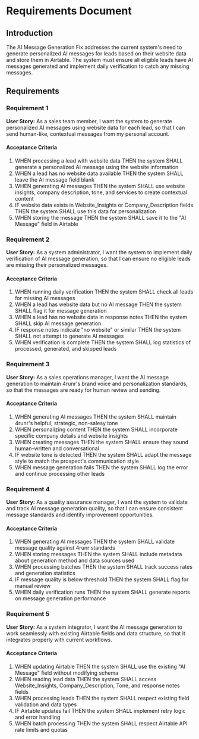 # Requirements Document

## Introduction

The AI Message Generation Fix addresses the current system's need to generate personalized AI messages for leads based on their website data and store them in Airtable. The system must ensure all eligible leads have AI messages generated and implement daily verification to catch any missing messages.

## Requirements

### Requirement 1

**User Story:** As a sales team member, I want the system to generate personalized AI messages using website data for each lead, so that I can send human-like, contextual messages from my personal account.

#### Acceptance Criteria

1. WHEN processing a lead with website data THEN the system SHALL generate a personalized AI message using the website information
2. WHEN a lead has no website data available THEN the system SHALL leave the AI message field blank
3. WHEN generating AI messages THEN the system SHALL use website insights, company description, tone, and services to create contextual content
4. IF website data exists in Website_Insights or Company_Description fields THEN the system SHALL use this data for personalization
5. WHEN storing the message THEN the system SHALL save it to the "AI Message" field in Airtable

### Requirement 2

**User Story:** As a system administrator, I want the system to implement daily verification of AI message generation, so that I can ensure no eligible leads are missing their personalized messages.

#### Acceptance Criteria

1. WHEN running daily verification THEN the system SHALL check all leads for missing AI messages
2. WHEN a lead has website data but no AI message THEN the system SHALL flag it for message generation
3. WHEN a lead has no website data in response notes THEN the system SHALL skip AI message generation
4. IF response notes indicate "no website" or similar THEN the system SHALL not attempt to generate AI messages
5. WHEN verification is complete THEN the system SHALL log statistics of processed, generated, and skipped leads

### Requirement 3

**User Story:** As a sales operations manager, I want the AI message generation to maintain 4runr's brand voice and personalization standards, so that the messages are ready for human review and sending.

#### Acceptance Criteria

1. WHEN generating AI messages THEN the system SHALL maintain 4runr's helpful, strategic, non-salesy tone
2. WHEN personalizing content THEN the system SHALL incorporate specific company details and website insights
3. WHEN creating messages THEN the system SHALL ensure they sound human-written and conversational
4. IF website tone is detected THEN the system SHALL adapt the message style to match the prospect's communication style
5. WHEN message generation fails THEN the system SHALL log the error and continue processing other leads

### Requirement 4

**User Story:** As a quality assurance manager, I want the system to validate and track AI message generation quality, so that I can ensure consistent message standards and identify improvement opportunities.

#### Acceptance Criteria

1. WHEN generating AI messages THEN the system SHALL validate message quality against 4runr standards
2. WHEN storing messages THEN the system SHALL include metadata about generation method and data sources used
3. WHEN processing batches THEN the system SHALL track success rates and generation statistics
4. IF message quality is below threshold THEN the system SHALL flag for manual review
5. WHEN daily verification runs THEN the system SHALL generate reports on message generation performance

### Requirement 5

**User Story:** As a system integrator, I want the AI message generation to work seamlessly with existing Airtable fields and data structure, so that it integrates properly with current workflows.

#### Acceptance Criteria

1. WHEN updating Airtable THEN the system SHALL use the existing "AI Message" field without modifying schema
2. WHEN reading lead data THEN the system SHALL access Website_Insights, Company_Description, Tone, and response notes fields
3. WHEN processing leads THEN the system SHALL respect existing field validation and data types
4. IF Airtable updates fail THEN the system SHALL implement retry logic and error handling
5. WHEN batch processing THEN the system SHALL respect Airtable API rate limits and quotas